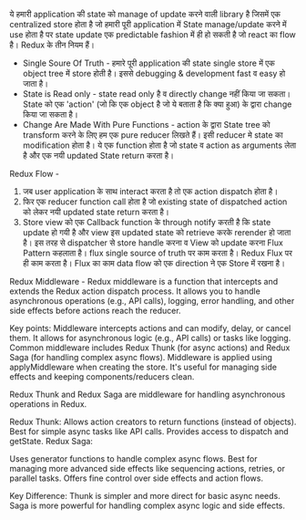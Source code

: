 ये हमारी application की state को manage of update करने वाली library है जिसमें एक centralized store होता है जो हमारी पूरी application में State manage/update करने में use होता है पर state update एक predictable fashion में ही हो सकती है जो react का flow है। Redux के तीन नियम हैं।
- Single Soure Of Truth - हमारे पूरी application की state single store में एक object tree में store होती है। इससे debugging & development fast व easy हो जाता है।
- State is Read only - state read only है व directly change नहीं किया जा सकता। State को  एक 'action' (जो कि एक object है जो ये बताता है कि क्या हुआ) के द्वारा change किया जा सकता है।
- Change Are Made With Pure Functions - action के द्वारा State tree को transform करने के लिए हम एक pure reducer लिखते हैं। इसी reducer मे state का modification होता है। ये एक function होता है जो state व action as arguments लेता है और एक नयी updated State return करता है।

Redux Flow - 
1. जब user application के साथ interact करता है तो एक action dispatch होता है।
2. फिर एक reducer function call होता है जो existing state of dispatched action को लेकर नयी updated state return करता है।
3. Store view को एक Callback function के through notify करती है कि state update हो गयी है और view इस updated state को retrieve करके rerender हो जाता है।
इस तरह से dispatcher से store handle करना व View को update करना Flux Pattern कहलाता है। flux single source of truth पर काम करता है। Redux Flux पर ही काम करता है। Flux का काम data flow को एक direction ने एक Store में रखना है।

Redux Middleware -
Redux middleware is a function that intercepts and extends the Redux action dispatch process. It allows you to handle asynchronous operations (e.g., API calls), logging, error handling, and other side effects before actions reach the reducer.

Key points:
Middleware intercepts actions and can modify, delay, or cancel them.
It allows for asynchronous logic (e.g., API calls) or tasks like logging.
Common middleware includes Redux Thunk (for async actions) and Redux Saga (for handling complex async flows).
Middleware is applied using applyMiddleware when creating the store.
It's useful for managing side effects and keeping components/reducers clean.

Redux Thunk and Redux Saga are middleware for handling asynchronous operations in Redux.

Redux Thunk:
Allows action creators to return functions (instead of objects).
Best for simple async tasks like API calls.
Provides access to dispatch and getState.
Redux Saga:

Uses generator functions to handle complex async flows.
Best for managing more advanced side effects like sequencing actions, retries, or parallel tasks.
Offers fine control over side effects and action flows.

Key Difference:
Thunk is simpler and more direct for basic async needs.
Saga is more powerful for handling complex async logic and side effects.

